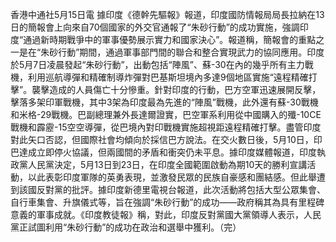 香港中通社5月15日電 據印度《德幹先驅報》報道，印度國防情報局局長拉納在13日的簡報會上向來自70個國家的外交官通報了“朱砂行動”的成功實施，強調印度“通過新時期戰爭中的軍事優勢展示實力和國家決心”。報道稱，簡報會的重點之一是在“朱砂行動”期間，通過軍事部門間的聯合和整合實現武力的協同應用。印度於5月7日凌晨發起“朱砂行動”，出動包括“陣風”、蘇-30在內的幾乎所有主力戰機，利用巡航導彈和精確制導炸彈對巴基斯坦境內多達9個地區實施“遠程精確打擊”。襲擊造成的人員傷亡十分慘重。針對印度的行動，巴方空軍迅速展開反擊，擊落多架印軍戰機，其中3架為印度最為先進的“陣風”戰機，此外還有蘇-30戰機和米格-29戰機。巴副總理兼外長達爾證實，巴空軍系利用從中國購入的殲-10CE戰機和霹靂-15空空導彈，從巴境內對印戰機實施超視距遠程精確打擊。盡管印度對此矢口否認，但國際社會均傾向於採信巴方說法。在交火數日後，5月10日，印巴達成立即停火協議，但兩國間的矛盾和衝突仍未平息。據印度媒體報道，印度執政黨人民黨決定，5月13日到23日，在印度全國範圍啟動為期10天的勝利宣講活動，以此表彰印度軍隊的英勇表現，並激發民眾的民族自豪感和團結感。但此舉遭到該國反對黨的批評。據印度新德里電視台報道，此次活動將包括大型公眾集會、自行車集會、升旗儀式等，旨在強調“朱砂行動”的成功——政府稱其為具有里程碑意義的軍事成就。《印度教徒報》稱，對此，印度反對黨國大黨領導人表示，人民黨正試圖利用“朱砂行動”的成功在政治和選舉中獲利。（完）